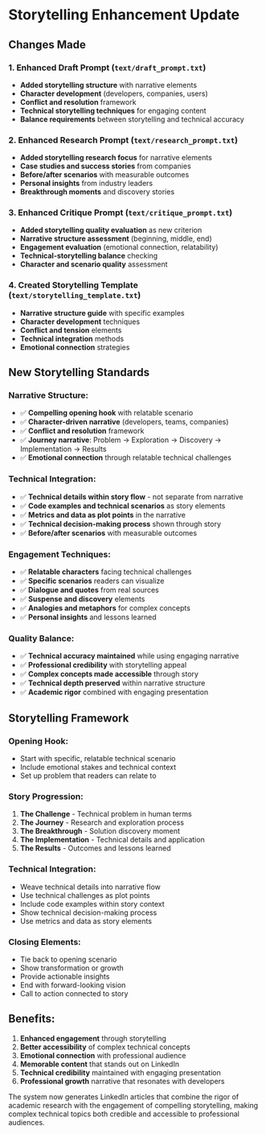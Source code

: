 # Storytelling Enhancement Update

## Changes Made

### 1. Enhanced Draft Prompt (`text/draft_prompt.txt`)
- **Added storytelling structure** with narrative elements
- **Character development** (developers, companies, users)
- **Conflict and resolution** framework
- **Technical storytelling techniques** for engaging content
- **Balance requirements** between storytelling and technical accuracy

### 2. Enhanced Research Prompt (`text/research_prompt.txt`)
- **Added storytelling research focus** for narrative elements
- **Case studies and success stories** from companies
- **Before/after scenarios** with measurable outcomes
- **Personal insights** from industry leaders
- **Breakthrough moments** and discovery stories

### 3. Enhanced Critique Prompt (`text/critique_prompt.txt`)
- **Added storytelling quality evaluation** as new criterion
- **Narrative structure assessment** (beginning, middle, end)
- **Engagement evaluation** (emotional connection, relatability)
- **Technical-storytelling balance** checking
- **Character and scenario quality** assessment

### 4. Created Storytelling Template (`text/storytelling_template.txt`)
- **Narrative structure guide** with specific examples
- **Character development** techniques
- **Conflict and tension** elements
- **Technical integration** methods
- **Emotional connection** strategies

## New Storytelling Standards

### Narrative Structure:
- ✅ **Compelling opening hook** with relatable scenario
- ✅ **Character-driven narrative** (developers, teams, companies)
- ✅ **Conflict and resolution** framework
- ✅ **Journey narrative**: Problem → Exploration → Discovery → Implementation → Results
- ✅ **Emotional connection** through relatable technical challenges

### Technical Integration:
- ✅ **Technical details within story flow** - not separate from narrative
- ✅ **Code examples and technical scenarios** as story elements
- ✅ **Metrics and data as plot points** in the narrative
- ✅ **Technical decision-making process** shown through story
- ✅ **Before/after scenarios** with measurable outcomes

### Engagement Techniques:
- ✅ **Relatable characters** facing technical challenges
- ✅ **Specific scenarios** readers can visualize
- ✅ **Dialogue and quotes** from real sources
- ✅ **Suspense and discovery** elements
- ✅ **Analogies and metaphors** for complex concepts
- ✅ **Personal insights** and lessons learned

### Quality Balance:
- ✅ **Technical accuracy maintained** while using engaging narrative
- ✅ **Professional credibility** with storytelling appeal
- ✅ **Complex concepts made accessible** through story
- ✅ **Technical depth preserved** within narrative structure
- ✅ **Academic rigor** combined with engaging presentation

## Storytelling Framework

### Opening Hook:
- Start with specific, relatable technical scenario
- Include emotional stakes and technical context
- Set up problem that readers can relate to

### Story Progression:
1. **The Challenge** - Technical problem in human terms
2. **The Journey** - Research and exploration process
3. **The Breakthrough** - Solution discovery moment
4. **The Implementation** - Technical details and application
5. **The Results** - Outcomes and lessons learned

### Technical Integration:
- Weave technical details into narrative flow
- Use technical challenges as plot points
- Include code examples within story context
- Show technical decision-making process
- Use metrics and data as story elements

### Closing Elements:
- Tie back to opening scenario
- Show transformation or growth
- Provide actionable insights
- End with forward-looking vision
- Call to action connected to story

## Benefits:
1. **Enhanced engagement** through storytelling
2. **Better accessibility** of complex technical concepts
3. **Emotional connection** with professional audience
4. **Memorable content** that stands out on LinkedIn
5. **Technical credibility** maintained with engaging presentation
6. **Professional growth** narrative that resonates with developers

The system now generates LinkedIn articles that combine the rigor of academic research with the engagement of compelling storytelling, making complex technical topics both credible and accessible to professional audiences.
